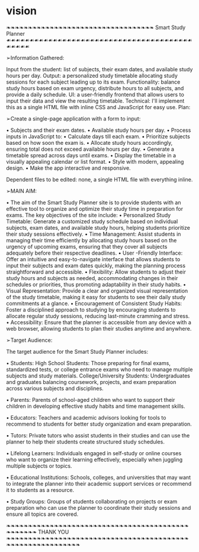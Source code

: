 # vision

❧❧❧❧❧❧❧❧❧❧❧❧❧❧❧❧❧❧❧❧❧❧❧❧❧❧❧❧❧❧❧❧❧❧      Smart Study Planner      ☙☙☙☙☙☙☙☙☙☙☙☙☙☙☙☙☙☙☙☙☙☙☙☙☙☙☙☙☙☙☙☙☙☙☙☙☙☙☙☙☙☙☙☙☙

➢Information Gathered:

Input from the student: list of subjects, their exam dates, and available study hours per day.
Output: a personalized study timetable allocating study sessions for each subject leading up to its exam.
Functionality: balance study hours based on exam urgency, distribute hours to all subjects, and provide a daily schedule.
UI: a user-friendly frontend that allows users to input their data and view the resulting timetable.
Technical: I'll implement this as a single HTML file with inline CSS and JavaScript for easy use.
Plan:


➢Create a single-page application with a form to input:

• Subjects and their exam dates.
• Available study hours per day.
• Process inputs in JavaScript to:
• Calculate days till each exam.
• Prioritize subjects based on how soon the exam is.
• Allocate study hours accordingly, ensuring total does not exceed available hours per day.
• Generate a timetable spread across days until exams.
• Display the timetable in a visually appealing calendar or list format.
• Style with modern, appealing design.
• Make the app interactive and responsive.

Dependent files to be edited: none, a single HTML file with everything inline.


➢MAIN AIM:

• The aim of the Smart Study Planner site is to provide students with an effective tool to organize and optimize their study time in preparation for exams. The key objectives of the site include:
• Personalized Study Timetable: Generate a customized study schedule based on individual subjects, exam dates, and available study hours, helping students prioritize their study sessions effectively.
• Time Management: Assist students in managing their time efficiently by allocating study hours based on the urgency of upcoming exams, ensuring that they cover all subjects adequately before their respective deadlines.
• User -Friendly Interface: Offer an intuitive and easy-to-navigate interface that allows students to input their subjects and exam dates quickly, making the planning process straightforward and accessible.
• Flexibility: Allow students to adjust their study hours and subjects as needed, accommodating changes in their schedules or priorities, thus promoting adaptability in their study habits.
• Visual Representation: Provide a clear and organized visual representation of the study timetable, making it easy for students to see their daily study commitments at a glance.
• Encouragement of Consistent Study Habits: Foster a disciplined approach to studying by encouraging students to allocate regular study sessions, reducing last-minute cramming and stress.
• Accessibility: Ensure that the planner is accessible from any device with a web browser, allowing students to plan their studies anytime and anywhere.


➢Target Audience:

The target audience for the Smart Study Planner includes:

• Students: High School Students: Those preparing for final exams, standardized tests, or college entrance exams who need to manage multiple subjects and study materials.
          College/University Students: Undergraduates and graduates balancing coursework, projects, and exam preparation across various subjects and disciplines.

• Parents: Parents of school-aged children who want to support their children in developing effective study habits and time management skills.

• Educators: Teachers and academic advisors looking for tools to recommend to students for better study organization and exam preparation.

• Tutors: Private tutors who assist students in their studies and can use the planner to help their students create structured study schedules.

• Lifelong Learners: Individuals engaged in self-study or online courses who want to organize their learning effectively, especially when juggling multiple subjects or topics.

• Educational Institutions: Schools, colleges, and universities that may want to integrate the planner into their academic support services or recommend it to students as a resource.

• Study Groups: Groups of students collaborating on projects or exam preparation who can use the planner to coordinate their study sessions and ensure all topics are covered.


❧❧❧❧❧❧❧❧❧❧❧❧❧❧❧❧❧❧❧❧❧❧❧❧❧❧❧❧❧❧❧❧❧❧❧❧❧❧❧❧❧❧❧❧❧❧❧❧❧        THANK YOU       ❧❧❧❧❧❧❧❧❧❧❧❧❧❧❧❧❧❧❧❧❧❧❧❧❧❧❧❧❧❧❧❧❧❧❧❧❧❧❧❧❧❧❧❧❧❧❧❧❧❧❧❧❧❧❧❧❧❧❧


